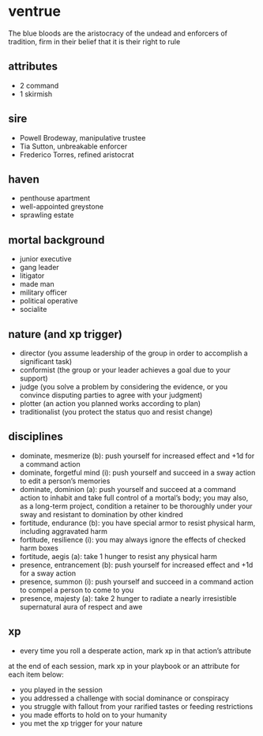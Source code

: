 # ventrue

The blue bloods are the aristocracy of the undead and enforcers of tradition, firm in their belief that it is their right to rule

## attributes

- 2 command
- 1 skirmish

## sire

- Powell Brodeway, manipulative trustee
- Tia Sutton, unbreakable enforcer
- Frederico Torres, refined aristocrat

## haven

- penthouse apartment
- well-appointed greystone
- sprawling estate

## mortal background

- junior executive
- gang leader
- litigator
- made man
- military officer
- political operative
- socialite

## nature (and xp trigger)

- director (you assume leadership of the group in order to accomplish a significant task)
- conformist (the group or your leader achieves a goal due to your support)
- judge (you solve a problem by considering the evidence, or you convince disputing parties to agree with your judgment)
- plotter (an action you planned works according to plan)
- traditionalist (you protect the status quo and resist change)

## disciplines

- dominate, mesmerize (b): push yourself for increased effect and +1d for a command action
- dominate, forgetful mind (i): push yourself and succeed in a sway action to edit a person’s memories
- dominate, dominion (a): push yourself and succeed at a command action to inhabit and take full control of a mortal’s body; you may also, as a long-term project, condition a retainer to be thoroughly under your sway and resistant to domination by other kindred
- fortitude, endurance (b): you have special armor to resist physical harm, including aggravated harm
- fortitude, resilience (i): you may always ignore the effects of checked harm boxes
- fortitude, aegis (a): take 1 hunger to resist any physical harm
- presence, entrancement (b): push yourself for increased effect and +1d for a sway action
- presence, summon (i): push yourself and succeed in a command action to compel a person to come to you
- presence, majesty (a): take 2 hunger to radiate a nearly irresistible supernatural aura of respect and awe

## xp

- every time you roll a desperate action, mark xp in that action’s attribute

at the end of each session, mark xp in your playbook or an attribute for each item below:

- you played in the session
- you addressed a challenge with social dominance or conspiracy
- you struggle with fallout from your rarified tastes or feeding restrictions
- you made efforts to hold on to your humanity
- you met the xp trigger for your nature
